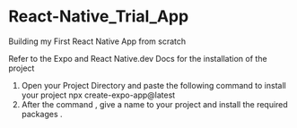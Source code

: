 # React-Native_Trial_App
Building my First React Native App from scratch

Refer to the Expo and React Native.dev Docs for the installation of the project 
1. Open your Project Directory and paste the following command to install your project 
   npx create-expo-app@latest
2. After the command , give a name to your project and install the required packages .
